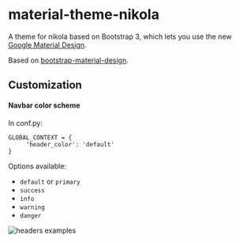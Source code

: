 # material-theme-nikola
A theme for nikola based on Bootstrap 3, which lets you use the new [Google Material Design](http://www.google.com/design/spec/material-design/).

Based on [bootstrap-material-design](https://github.com/FezVrasta/bootstrap-material-design).

## Customization

#### Navbar color scheme

In conf.py:

    GLOBAL_CONTEXT = {
         'header_color': 'default'
    }

Options available:

* `default` or `primary`
* `success`
* `info`
* `warning`
* `danger`

![headers examples](https://themes.getnikola.com/resources/material-theme-navbars.png)


